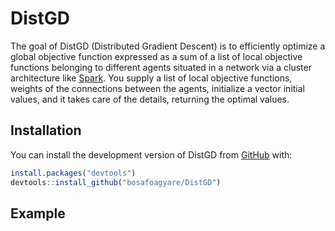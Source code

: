 
<!-- README.md is generated from README.Rmd. Please edit that file -->

# DistGD

<!-- badges: start -->
<!-- badges: end -->

The goal of DistGD (Distributed Gradient Descent) is to efficiently
optimize a global objective function expressed as a sum of a list of
local objective functions belonging to different agents situated in a
network via a cluster architecture like
[Spark](https://spark.apache.org/). You supply a list of local objective
functions, weights of the connections between the agents, initialize a
vector initial values, and it takes care of the details, returning the
optimal values.

## Installation

You can install the development version of DistGD from
[GitHub](https://github.com/bosafoagyare/DistGD/) with:

``` r
install.packages("devtools")
devtools::install_github("bosafoagyare/DistGD")
```

## Example
